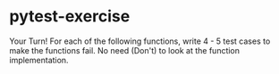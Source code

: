 # pytest-exercise
Your Turn! For each of the following functions,  write 4 - 5 test cases to make the functions fail.  No need (Don't) to look at the function implementation. 
